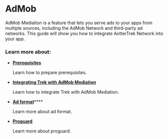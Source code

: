 # AdMob

AdMob Mediation is a feature that lets you serve ads to your apps from multiple sources, including the AdMob Network and third-party ad networks. This guide will show you how to integrate AotterTrek Network into your app.

### Learn more about:

*   ****[**Prerequisites**](broken-reference)****

    Learn how to prepare prerequisites.
*   ****[**Integrating Trek with AdMob Mediation**](broken-reference)****

    Learn how to integrate Trek with AdMob Mediation.
*   [**Ad format**](broken-reference)****

    Learn more about ad format.
*   ****[**Proguard**](broken-reference)****

    Learn more about proguard.
